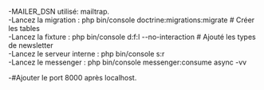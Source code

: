 -MAILER_DSN utilisé: mailtrap.  
-Lancez la migration : php bin/console doctrine:migrations:migrate # Créer les tables  
-Lancez la fixture : php bin/console d:f:l --no-interaction # Ajouté les types de newsletter  
-Lancez le serveur interne : php bin/console s:r   
-Lancez le messenger : php bin/console messenger:consume async -vv   

-#Ajouter le port 8000 après localhost.  
